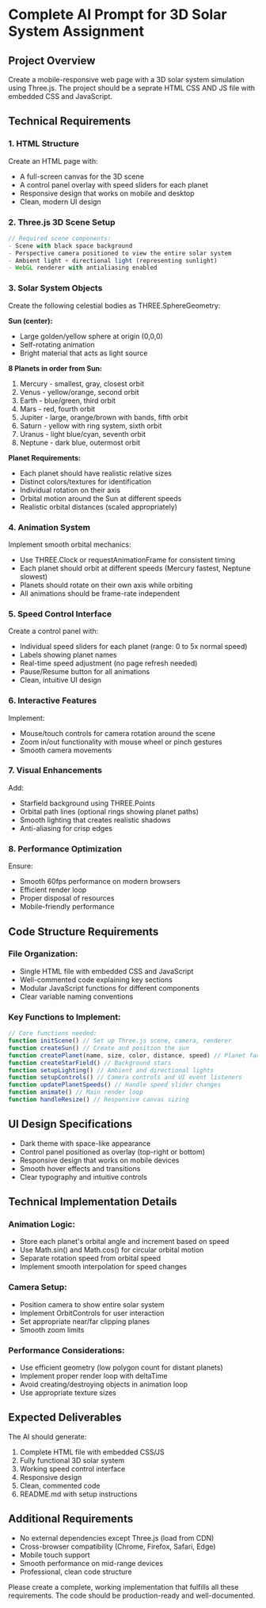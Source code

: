 # Complete AI Prompt for 3D Solar System Assignment

## Project Overview
Create a mobile-responsive web page with a 3D solar system simulation using Three.js. The project should be a seprate HTML  CSS AND JS file with embedded CSS and JavaScript.

## Technical Requirements

### 1. HTML Structure
Create an HTML page with:
- A full-screen canvas for the 3D scene
- A control panel overlay with speed sliders for each planet
- Responsive design that works on mobile and desktop
- Clean, modern UI design

### 2. Three.js 3D Scene Setup
```javascript
// Required scene components:
- Scene with black space background
- Perspective camera positioned to view the entire solar system
- Ambient light + directional light (representing sunlight)
- WebGL renderer with antialiasing enabled
```

### 3. Solar System Objects
Create the following celestial bodies as THREE.SphereGeometry:

**Sun (center):**
- Large golden/yellow sphere at origin (0,0,0)
- Self-rotating animation
- Bright material that acts as light source

**8 Planets in order from Sun:**
1. Mercury - smallest, gray, closest orbit
2. Venus - yellow/orange, second orbit
3. Earth - blue/green, third orbit
4. Mars - red, fourth orbit
5. Jupiter - large, orange/brown with bands, fifth orbit
6. Saturn - yellow with ring system, sixth orbit
7. Uranus - light blue/cyan, seventh orbit
8. Neptune - dark blue, outermost orbit

**Planet Requirements:**
- Each planet should have realistic relative sizes
- Distinct colors/textures for identification
- Individual rotation on their axis
- Orbital motion around the Sun at different speeds
- Realistic orbital distances (scaled appropriately)

### 4. Animation System
Implement smooth orbital mechanics:
- Use THREE.Clock or requestAnimationFrame for consistent timing
- Each planet should orbit at different speeds (Mercury fastest, Neptune slowest)
- Planets should rotate on their own axis while orbiting
- All animations should be frame-rate independent

### 5. Speed Control Interface
Create a control panel with:
- Individual speed sliders for each planet (range: 0 to 5x normal speed)
- Labels showing planet names
- Real-time speed adjustment (no page refresh needed)
- Pause/Resume button for all animations
- Clean, intuitive UI design

### 6. Interactive Features
Implement:
- Mouse/touch controls for camera rotation around the scene
- Zoom in/out functionality with mouse wheel or pinch gestures
- Smooth camera movements

### 7. Visual Enhancements
Add:
- Starfield background using THREE.Points
- Orbital path lines (optional rings showing planet paths)
- Smooth lighting that creates realistic shadows
- Anti-aliasing for crisp edges

### 8. Performance Optimization
Ensure:
- Smooth 60fps performance on modern browsers
- Efficient render loop
- Proper disposal of resources
- Mobile-friendly performance

## Code Structure Requirements

### File Organization:
- Single HTML file with embedded CSS and JavaScript
- Well-commented code explaining key sections
- Modular JavaScript functions for different components
- Clear variable naming conventions

### Key Functions to Implement:
```javascript
// Core functions needed:
function initScene() // Set up Three.js scene, camera, renderer
function createSun() // Create and position the sun
function createPlanet(name, size, color, distance, speed) // Planet factory
function createStarField() // Background stars
function setupLighting() // Ambient and directional lights
function setupControls() // Camera controls and UI event listeners
function updatePlanetSpeeds() // Handle speed slider changes
function animate() // Main render loop
function handleResize() // Responsive canvas sizing
```

## UI Design Specifications
- Dark theme with space-like appearance
- Control panel positioned as overlay (top-right or bottom)
- Responsive design that works on mobile devices
- Smooth hover effects and transitions
- Clear typography and intuitive controls

## Technical Implementation Details

### Animation Logic:
- Store each planet's orbital angle and increment based on speed
- Use Math.sin() and Math.cos() for circular orbital motion
- Separate rotation speed from orbital speed
- Implement smooth interpolation for speed changes

### Camera Setup:
- Position camera to show entire solar system
- Implement OrbitControls for user interaction
- Set appropriate near/far clipping planes
- Smooth zoom limits

### Performance Considerations:
- Use efficient geometry (low polygon count for distant planets)
- Implement proper render loop with deltaTime
- Avoid creating/destroying objects in animation loop
- Use appropriate texture sizes

## Expected Deliverables
The AI should generate:
1. Complete HTML file with embedded CSS/JS
2. Fully functional 3D solar system
3. Working speed control interface
4. Responsive design
5. Clean, commented code
6. README.md with setup instructions

## Additional Requirements
- No external dependencies except Three.js (load from CDN)
- Cross-browser compatibility (Chrome, Firefox, Safari, Edge)
- Mobile touch support
- Smooth performance on mid-range devices
- Professional, clean code structure

Please create a complete, working implementation that fulfills all these requirements. The code should be production-ready and well-documented.